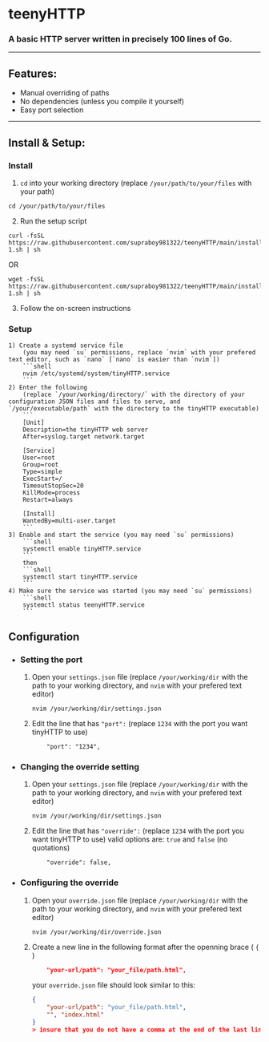 # teenyHTTP

### A basic HTTP server written in precisely 100 lines of Go.

---

## Features:

- Manual overriding of paths
- No dependencies (unless you compile it yourself)
- Easy port selection

---

## Install & Setup:

### Install

1) `cd` into your working directory
    (replace `/your/path/to/your/files` with your path)
```shell
cd /your/path/to/your/files
```
2) Run the setup script
```shell
curl -fsSL https://raw.githubusercontent.com/supraboy981322/teenyHTTP/main/install-1.sh | sh
```
OR  
```shell
wget -fsSL https://raw.githubusercontent.com/supraboy981322/teenyHTTP/main/install-1.sh | sh
```
3) Follow the on-screen instructions

### Setup

    1) Create a systemd service file
        (you may need `su` permissions, replace `nvim` with your prefered text editor, such as `nano` [`nano` is easier than `nvim`])
        ```shell
        nvim /etc/systemd/system/tinyHTTP.service
        ```
    2) Enter the following
        (replace `/your/working/directory/` with the directory of your configuration JSON files and files to serve, and `/your/executable/path` with the directory to the tinyHTTP executable)
        ```
        [Unit]
        Description=the tinyHTTP web server
        After=syslog.target network.target

        [Service]
        User=root
        Group=root
        Type=simple
        ExecStart=/
        TimeoutStopSec=20
        KillMode=process
        Restart=always

        [Install]
        WantedBy=multi-user.target
        ```
    3) Enable and start the service (you may need `su` permissions)
        ```shell
        systemctl enable tinyHTTP.service
        ```
        then
        ```shell
        systemctl start tinyHTTP.service
        ```
    4) Make sure the service was started (you may need `su` permissions)
        ```shell
        systemctl status teenyHTTP.service
        ```
## Configuration

- ### Setting the port
  
    1) Open your `settings.json` file
        (replace `/your/working/dir` with the path to your working directory, and `nvim` with your prefered text editor)
        ```shell
        nvim /your/working/dir/settings.json
        ```
    2) Edit the line that has `"port":`
        (replace `1234` with the port you want tinyHTTP to use)
        ```
            "port": "1234",
        ```
- ### Changing the override setting

    1) Open your `settings.json` file
        (replace `/your/working/dir` with the path to your working directory, and `nvim` with your prefered text editor)
        ```shell
        nvim /your/working/dir/settings.json
        ```
    2) Edit the line that has `"override":`
        (replace `1234` with the port you want tinyHTTP to use)
        valid options are:  `true` and `false` (no quotations)
        ```
            "override": false,
        ```
- ### Configuring the override

    1) Open your `override.json` file
        (replace `/your/working/dir` with the path to your working directory, and `nvim` with your prefered text editor)
        ```shell
        nvim /your/working/dir/override.json
        ```
    2) Create a new line in the following format after the openning brace ( `{` )
        ```JSON
            "your-url/path": "your_file/path.html",
        ```
        your `override.json` file should look similar to this:
        ```JSON
        {
            "your-url/path": "your_file/path.html",
            "", "index.html"
        }
        > insure that you do not have a comma at the end of the last line before the ending brace
